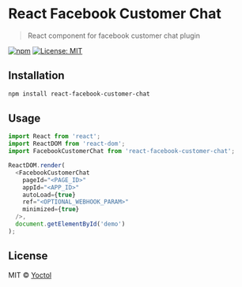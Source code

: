 # React Facebook Customer Chat

> React component for facebook customer chat plugin

[![npm](https://img.shields.io/npm/v/react-facebook-customer-chat.svg?style=flat-square)](https://www.npmjs.com/package/react-facebook-customer-chat)
[![License: MIT](https://img.shields.io/badge/License-MIT-yellow.svg)](https://opensource.org/licenses/MIT)

## Installation

```sh
npm install react-facebook-customer-chat
```

## Usage

```js
import React from 'react';
import ReactDOM from 'react-dom';
import FacebookCustomerChat from 'react-facebook-customer-chat';

ReactDOM.render(
  <FacebookCustomerChat
    pageId="<PAGE_ID>"
    appId="<APP_ID>"
    autoLoad={true}
    ref="<OPTIONAL_WEBHOOK_PARAM>"
    minimized={true}
  />,
  document.getElementById('demo')
);
```

## License

MIT © [Yoctol](https://github.com/Yoctol/react-facebook-customer-chat)
